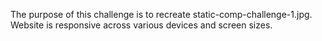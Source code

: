 The purpose of this challenge is to recreate static-comp-challenge-1.jpg. Website is responsive across various devices and screen sizes.
